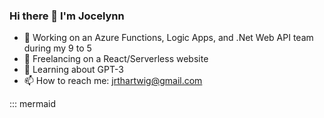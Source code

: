 ### Hi there 👋 I'm Jocelynn
- 🔭 Working on an Azure Functions, Logic Apps, and .Net Web API team during my 9 to 5
- 🧭 Freelancing on a React/Serverless website  
- 🌱 Learning about GPT-3 
- 📫 How to reach me: jrthartwig@gmail.com 

::: mermaid
